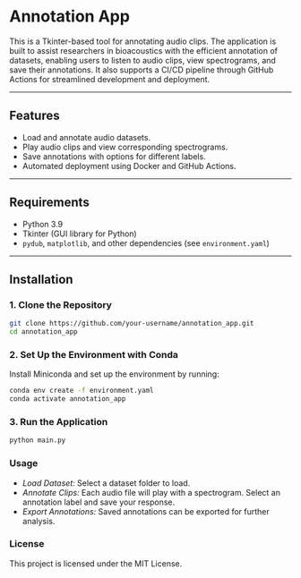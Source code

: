 # Annotation App

This is a Tkinter-based tool for annotating audio clips. The application is built to assist researchers in bioacoustics with the efficient annotation of datasets, enabling users to listen to audio clips, view spectrograms, and save their annotations. It also supports a CI/CD pipeline through GitHub Actions for streamlined development and deployment.

---

## Features

- Load and annotate audio datasets.
- Play audio clips and view corresponding spectrograms.
- Save annotations with options for different labels.
- Automated deployment using Docker and GitHub Actions.

---

## Requirements

- Python 3.9
- Tkinter (GUI library for Python)
- `pydub`, `matplotlib`, and other dependencies (see `environment.yaml`)

---

## Installation

### 1. Clone the Repository

```bash
git clone https://github.com/your-username/annotation_app.git
cd annotation_app
```

### 2. Set Up the Environment with Conda
Install Miniconda and set up the environment by running:

```bash
conda env create -f environment.yaml
conda activate annotation_app
```

### 3. Run the Application
```bash
python main.py
```

### Usage
- *Load Dataset:* Select a dataset folder to load.
- *Annotate Clips:* Each audio file will play with a spectrogram. Select an annotation label and save your response.
- *Export Annotations:* Saved annotations can be exported for further analysis.

### License
This project is licensed under the MIT License.